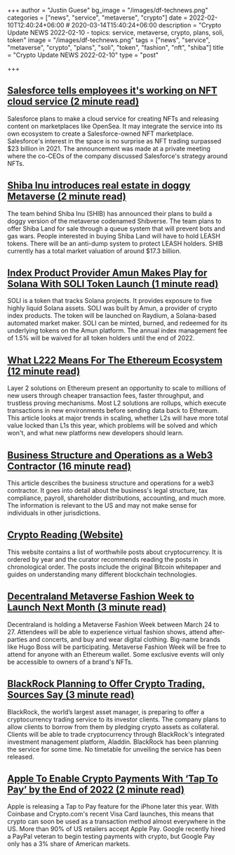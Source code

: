 +++
author = "Justin Guese"
bg_image = "/images/df-technews.png"
categories = ["news", "service", "metaverse", "crypto"]
date = 2022-02-10T12:40:24+06:00 # 2020-03-14T15:40:24+06:00
description = "Crypto Update NEWS 2022-02-10 - topics: service, metaverse, crypto, plans, soli, token"
image = "/images/df-technews.png"
tags = ["news", "service", "metaverse", "crypto", "plans", "soli", "token", "fashion", "nft", "shiba"]
title = "Crypto Update NEWS 2022-02-10"
type = "post"

+++

## [Salesforce tells employees it's working on NFT cloud service (2 minute read)](https://www.cnbc.com/2022/02/09/salesforce-tells-employees-its-working-on-nft-cloud-service.html)

Salesforce plans to make a cloud service for creating NFTs and releasing content on marketplaces like OpenSea. It may integrate the service into its own ecosystem to create a Salesforce-owned NFT marketplace. Salesforce's interest in the space is no surprise as NFT trading surpassed $23 billion in 2021. The announcement was made at a private meeting where the co-CEOs of the company discussed Salesforce's strategy around NFTs.

## [Shiba Inu introduces real estate in doggy Metaverse (2 minute read)](https://cryptoslate.com/shiba-inu-introduces-real-estate-in-doggy-metaverse/)

The team behind Shiba Inu (SHIB) has announced their plans to build a doggy version of the metaverse codenamed Shibverse. The team plans to offer Shiba Land for sale through a queue system that will prevent bots and gas wars. People interested in buying Shiba Land will have to hold LEASH tokens. There will be an anti-dump system to protect LEASH holders. SHIB currently has a total market valuation of around $17.3 billion.

## [Index Product Provider Amun Makes Play for Solana With SOLI Token Launch (1 minute read)](https://www.coindesk.com/markets/2022/02/09/index-product-provider-amun-makes-play-for-solana-with-soli-token-launch/)

SOLI is a token that tracks Solana projects. It provides exposure to five highly liquid Solana assets. SOLI was built by Amun, a provider of crypto index products. The token will be launched on Raydium, a Solana-based automated market maker. SOLI can be minted, burned, and redeemed for its underlying tokens on the Amun platform. The annual index management fee of 1.5% will be waived for all token holders until the end of 2022.

## [What L222 Means For The Ethereum Ecosystem (12 minute read)](https://consensys.net/blog/blockchain-explained/what-l222-means-for-the-ethereum-ecosystem/)

Layer 2 solutions on Ethereum present an opportunity to scale to millions of new users through cheaper transaction fees, faster throughput, and trustless proving mechanisms. Most L2 solutions are rollups, which execute transactions in new environments before sending data back to Ethereum. This article looks at major trends in scaling, whether L2s will have more total value locked than L1s this year, which problems will be solved and which won't, and what new platforms new developers should learn.

## [Business Structure and Operations as a Web3 Contractor (16 minute read)](https://mirror.xyz/mantisclone.eth/YH4UM9j7AAFeSDcSuDc4qMy3Kdd-qRH_wIQSLZwtkOA)

This article describes the business structure and operations for a web3 contractor. It goes into detail about the business's legal structure, tax compliance, payroll, shareholder distributions, accounting, and much more. The information is relevant to the US and may not make sense for individuals in other jurisdictions.

## [Crypto Reading (Website)](https://danromero.org/crypto-reading/)

This website contains a list of worthwhile posts about cryptocurrency. It is ordered by year and the curator recommends reading the posts in chronological order. The posts include the original Bitcoin whitepaper and guides on understanding many different blockchain technologies.

## [Decentraland Metaverse Fashion Week to Launch Next Month (3 minute read)](https://nftevening.com/decentraland-metaverse-fashion-week-to-launch-next-month/)

Decentraland is holding a Metaverse Fashion Week between March 24 to 27. Attendees will be able to experience virtual fashion shows, attend after-parties and concerts, and buy and wear digital clothing. Big-name brands like Hugo Boss will be participating. Metaverse Fashion Week will be free to attend for anyone with an Ethereum wallet. Some exclusive events will only be accessible to owners of a brand's NFTs.

## [BlackRock Planning to Offer Crypto Trading, Sources Say (3 minute read)](https://www.coindesk.com/business/2022/02/09/blackrock-planning-to-offer-crypto-trading-sources-say/)

BlackRock, the world’s largest asset manager, is preparing to offer a cryptocurrency trading service to its investor clients. The company plans to allow clients to borrow from them by pledging crypto assets as collateral. Clients will be able to trade cryptocurrency through BlackRock's integrated investment management platform, Aladdin. BlackRock has been planning the service for some time. No timetable for unveiling the service has been released.

## [Apple To Enable Crypto Payments With ‘Tap To Pay’ by the End of 2022 (2 minute read)](https://finance.yahoo.com/news/apple-enable-crypto-payments-tap-150300322.html)

Apple is releasing a Tap to Pay feature for the iPhone later this year. With Coinbase and Crypto.com's recent Visa Card launches, this means that crypto can soon be used as a transaction method almost everywhere in the US. More than 90% of US retailers accept Apple Pay. Google recently hired a PayPal veteran to begin testing payments with crypto, but Google Pay only has a 3% share of American markets.

